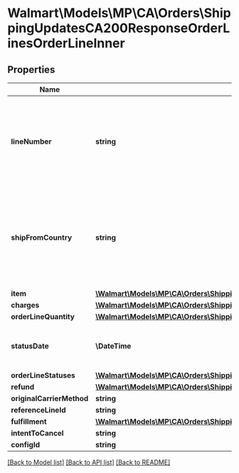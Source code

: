 # Walmart\Models\MP\CA\Orders\ShippingUpdatesCA200ResponseOrderLinesOrderLineInner

## Properties

Name | Type | Description | Notes
------------ | ------------- | ------------- | -------------
**lineNumber** | **string** | The line number associated with the details for each individual item in the purchase order |
**shipFromCountry** | **string** | The ship from country is associated with the details for each individual item in the purchase order | [optional]
**item** | [**\Walmart\Models\MP\CA\Orders\ShippingUpdatesCA200ResponseOrderLinesOrderLineInnerItem**](ShippingUpdatesCA200ResponseOrderLinesOrderLineInnerItem.md) |  |
**charges** | [**\Walmart\Models\MP\CA\Orders\ShippingUpdatesCA200ResponseOrderLinesOrderLineInnerCharges**](ShippingUpdatesCA200ResponseOrderLinesOrderLineInnerCharges.md) |  |
**orderLineQuantity** | [**\Walmart\Models\MP\CA\Orders\ShippingUpdatesCARequestOrderLinesOrderLineInnerOrderLineStatusesOrderLineStatusInnerStatusQuantity**](ShippingUpdatesCARequestOrderLinesOrderLineInnerOrderLineStatusesOrderLineStatusInnerStatusQuantity.md) |  |
**statusDate** | **\DateTime** | The date shown on the recent order status |
**orderLineStatuses** | [**\Walmart\Models\MP\CA\Orders\ShippingUpdatesCA200ResponseOrderLinesOrderLineInnerOrderLineStatuses**](ShippingUpdatesCA200ResponseOrderLinesOrderLineInnerOrderLineStatuses.md) |  |
**refund** | [**\Walmart\Models\MP\CA\Orders\ShippingUpdatesCA200ResponseOrderLinesOrderLineInnerRefund**](ShippingUpdatesCA200ResponseOrderLinesOrderLineInnerRefund.md) |  | [optional]
**originalCarrierMethod** | **string** |  | [optional]
**referenceLineId** | **string** |  | [optional]
**fulfillment** | [**\Walmart\Models\MP\CA\Orders\ShippingUpdatesCA200ResponseOrderLinesOrderLineInnerFulfillment**](ShippingUpdatesCA200ResponseOrderLinesOrderLineInnerFulfillment.md) |  | [optional]
**intentToCancel** | **string** |  | [optional]
**configId** | **string** |  | [optional]


[[Back to Model list]](./) [[Back to API list]](../../../../../README.md#supported-apis) [[Back to README]](../../../../../README.md)
